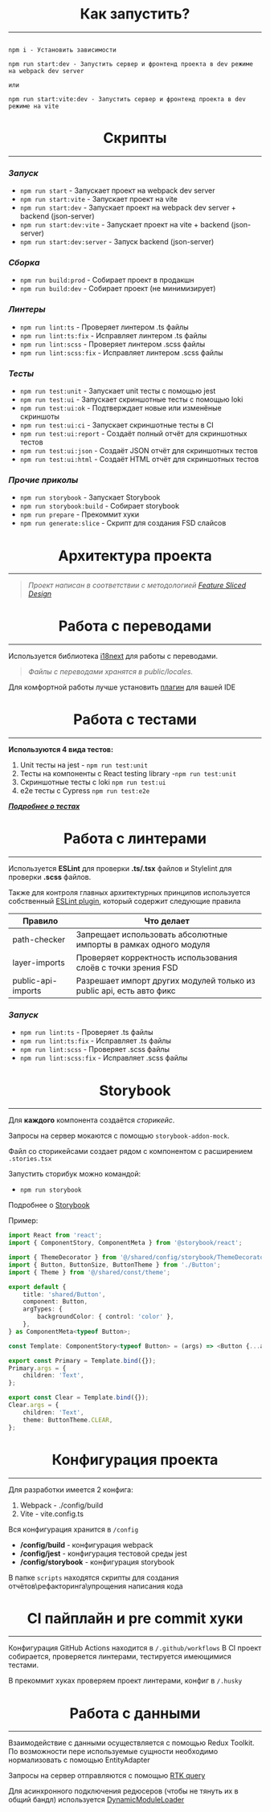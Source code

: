 <h1 align="center"> Как запустить? </h1>

___

```

npm i - Установить зависимости

npm run start:dev - Запустить сервер и фронтенд проекта в dev режиме на webpack dev server

или

npm run start:vite:dev - Запустить сервер и фронтенд проекта в dev режиме на vite
```


<h1 align="center"> Скрипты </h1>

___

### _Запуск_
- `npm run start` - Запускает проект на webpack dev server
- `npm run start:vite` - Запускает проект на vite
- `npm run start:dev` - Запускает проект на webpack dev server + backend (json-server)
- `npm run start:dev:vite` - Запускает проект на vite + backend (json-server)
- `npm run start:dev:server` - Запуск backend (json-server)
### _Сборка_
- `npm run build:prod` - Собирает проект в продакшн
- `npm run build:dev` - Собирает проект (не минимизирует)
### _Линтеры_
- `npm run lint:ts` - Проверяет линтером .ts файлы
- `npm run lint:ts:fix` - Исправляет линтером .ts файлы
- `npm run lint:scss` - Проверяет линтером .scss файлы
- `npm run lint:scss:fix` - Исправляет линтером .scss файлы
### _Тесты_
- `npm run test:unit` - Запускает unit тесты с помощью jest
- `npm run test:ui` - Запускает скриншотные тесты с помощью loki
- `npm run test:ui:ok` - Подтверждает новые или изменёные скриншоты
- `npm run test:ui:ci` - Запускает скриншотные тесты в CI
- `npm run test:ui:report` - Создаёт полный отчёт для скриншотных тестов
- `npm run test:ui:json` - Создаёт JSON отчёт для скриншотных тестов
- `npm run test:ui:html` - Создаёт HTML отчёт для скриншотных тестов
### _Прочие приколы_
- `npm run storybook` - Запускает Storybook
- `npm run storybook:build` - Собирает storybook
- `npm run prepare` - Прекоммит хуки
- `npm run generate:slice` - Скрипт для создания FSD слайсов

<h1 align="center"> Архитектура проекта </h1>

---

>_Проект написан в соответствии с методологией [Feature Sliced Design](https://feature-sliced.design/docs/get-started/tutorial)_


<h1 align="center"> Работа с переводами </h1>

---
Используется библиотека [i18next](https://react.i18next.com/) для работы с переводами.
>_Файлы с переводами хранятся в public/locales._

Для комфортной работы лучше установить [плагин](https://github.com/lokalise/i18n-ally) для вашей IDE

<h1 align="center"> Работа с тестами </h1>

___
__Используются 4 вида тестов:__
1) Unit тесты на jest - `npm run test:unit`
2) Тесты на компоненты с React testing library -`npm run test:unit`
3) Скриншотные тесты с loki `npm run test:ui`
4) e2e тесты с Cypress `npm run test:e2e`

___[Подробнее о тестах](/docs/tests.md)___

<h1 align="center"> Работа с линтерами </h1>

----
Используется __ESLint__ для проверки __.ts/.tsx__ файлов и Stylelint для проверки __.scss__ файлов.

Также для контроля главных архитектурных принципов
используется собственный [ESLint plugin](https://www.npmjs.com/package/eslint-plugin-sample-text-plugin),
который содержит следующие правила

| Правило            | Что делает                                                           |
|--------------------|----------------------------------------------------------------------|
| path-checker       | Запрещает использовать абсолютные импорты в рамках одного модуля     |
| layer-imports      | Проверяет корректность использования слоёв с точки зрения FSD        |
| public-api-imports | Разрешает импорт других модулей только из public api, есть авто фикс |


### _Запуск_
- `npm run lint:ts` - Проверяет .ts файлы
- `npm run lint:ts:fix` - Исправляет .ts файлы
- `npm run lint:scss` - Проверяет .scss файлы
- `npm run lint:scss:fix` - Исправляет .scss файлы

<h1 align="center"> Storybook </h1>

___
Для __каждого__ компонента создаётся _сторикейс_.

Запросы на сервер мокаются с помощью `storybook-addon-mock`.

Файл со сторикейсами создает рядом с компонентом с расширением `.stories.tsx`

Запустить сторибук можно командой:
- `npm run storybook`

Подробнее о [Storybook](/docs/storybook.md)

Пример:

```typescript jsx
import React from 'react';
import { ComponentStory, ComponentMeta } from '@storybook/react';

import { ThemeDecorator } from '@/shared/config/storybook/ThemeDecorator/ThemeDecorator';
import { Button, ButtonSize, ButtonTheme } from './Button';
import { Theme } from '@/shared/const/theme';

export default {
    title: 'shared/Button',
    component: Button,
    argTypes: {
        backgroundColor: { control: 'color' },
    },
} as ComponentMeta<typeof Button>;

const Template: ComponentStory<typeof Button> = (args) => <Button {...args} />;

export const Primary = Template.bind({});
Primary.args = {
    children: 'Text',
};

export const Clear = Template.bind({});
Clear.args = {
    children: 'Text',
    theme: ButtonTheme.CLEAR,
};
```

<h1 align="center"> Конфигурация проекта </h1>

___
Для разработки имеется 2 конфига:
1. Webpack - ./config/build
2. Vite - vite.config.ts

Вся конфигурация хранится в `/config`
- __/config/build__ - конфигурация webpack
- __/config/jest__ - конфигурация тестовой среды jest
- __/config/storybook__ - конфигурация storybook

В папке `scripts` находятся скрипты для создания отчётов\рефакторинга\упрощения написания кода


<h1 align="center"> CI пайплайн и pre commit хуки </h1>

___
Конфигурация GitHub Actions находится в `/.github/workflows`
В CI проект собирается, проверяется линтерами, тестируется имеющимися тестами.

В прекоммит хуках проверяем проект линтерами, конфиг в `/.husky`

<h1 align="center"> Работа с данными </h1>

___
Взаимодействие с данными осуществляется с помощью Redux Toolkit.
По возможности пере используемые сущности необходимо нормализовать с помощью EntityAdapter

Запросы на сервер отправляются с помощью [RTK query](/src/shared/api/rtkApi.ts)

Для асинхронного подключения редюсеров (чтобы не тянуть их в общий бандл) используется
[DynamicModuleLoader](/src/shared/lib/components/DynamicModuleLoader/DynamicModuleLoader.tsx)
